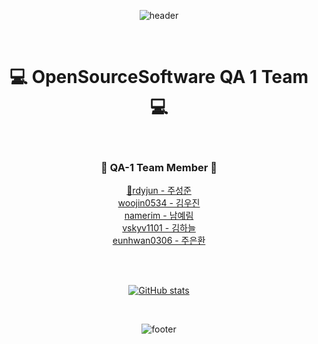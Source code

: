 <div align="center">
  
![header](https://capsule-render.vercel.app/api?type=waving&&color=FF7F09&height=140&section=header&fontSize=100)

<br/>

# :computer: OpenSourceSoftware QA 1 Team :computer:

<br/>

### :seedling: QA-1 Team Member :seedling:

[:triangular_flag_on_post:rdyjun - 주성준][rdyjun]<br>
[woojin0534 - 김우진][woojin0534]<br>
[namerim - 남예림][namerim]<br>
[vskyv1101 - 김하늘][vskyv1101]<br>
[eunhwan0306 - 주은환][eunhwan0306]


[rdyjun]: http://github.com/rdyjun "rdyjun"
[eunhwan0306]: http://github.com/eunhwan0306 "eunhwan0306"
[namerim]: http://github.com/namerim "namerim"
[vskyv1101]: http://github.com/vskyv1101 "vskyv1101"
[woojin0534]: http://github.com/woojin0534 "woojin0534"
<br><br>

[![GitHub stats](https://github-readme-stats.vercel.app/api?username=opsos1&show_icons=true&hide=issues,stars)](https://github.com/rdyjun/github-readme-stats)

<br/>

![footer](https://capsule-render.vercel.app/api?type=waving&&color=FF7F09&height=140&section=footer&fontSize=100)
</div>
